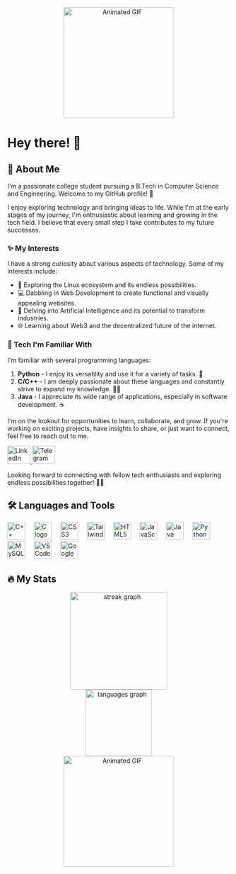 <div align="center">
  <img height="250" src="https://media3.giphy.com/media/qgQUggAC3Pfv687qPC/giphy.gif?cid=ecf05e47k99qrypd9dvptyzbivxrt21ip35tg5d6vr2u28w5&ep=v1_gifs_search&rid=giphy.gif&ct=g" alt="Animated GIF" />
</div>

# Hey there! 👋

## 💫 About Me

I'm a passionate college student pursuing a B.Tech in Computer Science and Engineering. Welcome to my GitHub profile! 🚀

I enjoy exploring technology and bringing ideas to life. While I'm at the early stages of my journey, I'm enthusiastic about learning and growing in the tech field. I believe that every small step I take contributes to my future successes.

### ✨ My Interests

I have a strong curiosity about various aspects of technology. Some of my interests include:

- 🐧 Exploring the Linux ecosystem and its endless possibilities.
- 💻 Dabbling in Web Development to create functional and visually appealing websites.
- 🤖 Delving into Artificial Intelligence and its potential to transform industries.
- 🌐 Learning about Web3 and the decentralized future of the internet.

### 🚀 Tech I'm Familiar With

I'm familiar with several programming languages:

1. **Python** - I enjoy its versatility and use it for a variety of tasks. 🐍
2. **C/C++** - I am deeply passionate about these languages and constantly strive to expand my knowledge. 🧑‍💻
3. **Java** - I appreciate its wide range of applications, especially in software development. ☕

I'm on the lookout for opportunities to learn, collaborate, and grow. If you're working on exciting projects, have insights to share, or just want to connect, feel free to reach out to me.

<div align="left">
  <a href="https://www.linkedin.com/in/anurag-vishwas-b21338237/" target="_blank">
    <img src="https://raw.githubusercontent.com/maurodesouza/profile-readme-generator/master/src/assets/icons/social/linkedin/default.svg" width="52" height="40" alt="LinkedIn logo" />
  </a>
  <a href="https://t.me/Anurag_rx" target="_blank">
    <img src="https://raw.githubusercontent.com/maurodesouza/profile-readme-generator/master/src/assets/icons/social/telegram/default.svg" width="52" height="40" alt="Telegram logo" />
  </a>
</div>

Looking forward to connecting with fellow tech enthusiasts and exploring endless possibilities together! 🌱🚀

## 🛠 Languages and Tools

<div align="left">
  <img src="https://cdn.jsdelivr.net/gh/devicons/devicon/icons/cplusplus/cplusplus-original.svg" height="40" alt="C++ logo" />
  <img width="12" />
  <img src="https://cdn.jsdelivr.net/gh/devicons/devicon/icons/c/c-original.svg" height="40" alt="C logo" />
  <img width="12" />
  <img src="https://cdn.jsdelivr.net/gh/devicons/devicon/icons/css3/css3-original.svg" height="40" alt="CSS3 logo" />
  <img width="12" />
  <img src="https://cdn.jsdelivr.net/gh/devicons/devicon/icons/tailwindcss/tailwindcss-original-wordmark.svg" height="40" alt="Tailwind CSS logo" />
  <img width="12" />
  <img src="https://cdn.jsdelivr.net/gh/devicons/devicon/icons/html5/html5-original.svg" height="40" alt="HTML5 logo" />
  <img width="12" />
  <img src="https://cdn.jsdelivr.net/gh/devicons/devicon/icons/javascript/javascript-original.svg" height="40" alt="JavaScript logo" />
  <img width="12" />
  <img src="https://cdn.jsdelivr.net/gh/devicons/devicon/icons/java/java-original.svg" height="40" alt="Java logo" />
  <img width="12" />
  <img src="https://cdn.jsdelivr.net/gh/devicons/devicon/icons/python/python-original.svg" height="40" alt="Python logo" />
  <img width="12" />
  <img src="https://cdn.jsdelivr.net/gh/devicons/devicon/icons/mysql/mysql-original.svg" height="40" alt="MySQL logo" />
  <img width="12" />
  <img src="https://cdn.jsdelivr.net/gh/devicons/devicon/icons/vscode/vscode-original.svg" height="40" alt="VSCode logo" />
  <img width="12" />
  <img src="https://cdn.jsdelivr.net/gh/devicons/devicon/icons/googlecloud/googlecloud-original.svg" height="40" alt="Google Cloud logo" />
</div>

## 🔥 My Stats

<div align="center">
  <img src="https://streak-stats.demolab.com?user=dot-D69&theme=radical&card_width=500" height="220" alt="streak graph" />
</div>

<div align="center">
  <img src="https://github-readme-stats.vercel.app/api/top-langs?username=Dot-d69&locale=en&hide_title=false&layout=compact&card_width=320&langs_count=5&theme=dracula&hide_border=false&order=2&token=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" height="150" alt="languages graph" />
</div>

<div align="center">
  <img height="250" src="https://media1.giphy.com/media/HscDLzkO8EOTmgkhQP/giphy.gif?cid=ecf05e47d6ho1m8s3vcyl2o9xfcyzgfhj6sdzihh8v1egrvq&ep=v1_gifs_search&rid=giphy.gif&ct=g" alt="Animated GIF" />
</div>
